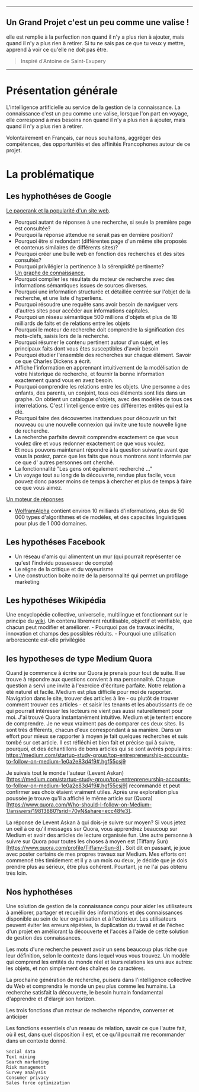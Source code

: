  ************************************************************************************************

## Un Grand Projet c'est un peu comme une valise !

elle est remplie à la perfection non quand il n'y a plus rien à ajouter, mais quand il n'y a plus rien à retirer. Si tu ne sais pas ce que tu veux y mettre, apprend à voir ce qu'elle ne doit pas être.

> Inspiré d'Antoine de Saint-Exupery 

 ************************************************************************************************

# Présentation générale

L'intelligence artificielle au service de la gestion de la connaissance. La connaissance c'est un peu comme une valise, lorsque l'on part en voyage, elle correspond à mes besoins non quand il n'y a plus rien à ajouter, mais quand il n'y a plus rien à retirer.

Volontairement en Français, car nous souhaitons, aggréger des compétences, des opportunités et des affinités Francophones autour de ce projet.

# La problématique
## Les hyphothéses de Google  
[Le pagerank et la popularité d'un site web](http://www.pagerank.fr/).  
  - Pourquoi autant de réponses à une recherche, si seule la première page est consultée?
  - Pourquoi la réponse attendue ne serait pas en dernière position?
  - Pourquoi être si redondant (différentes page d'un même site proposés et contenus similaires de différents sites)?
  - Pourquoi créer une bulle web en fonction des recherches et des sites consultés?
  - Pourquoi privilégier la pertinence à la sérenpidité pertinente?  
[Un graphe de connaissance.](https://fr.wikipedia.org/wiki/Knowledge_Graph)  
  - Pourquoi compiler les résultats du moteur de recherche avec des informations sémantiques issues de sources diverses.
  - Pourquoi une information structurée et détaillée centrée sur l'objet de la recherche, et une liste d'hyperliens.
  - Pourquoi résoudre une requête sans avoir besoin de naviguer vers d'autres sites pour accéder aux informations capitales.
  - Pourquoi un réseau sémantique 500 millions d'objets et plus de 18 milliards de faits et de relations entre les objets 
  - Pourquoi le moteur de recherche doit comprendre la signification des mots-clefs, saisis lors de la recherche.
  - Pourquoi résumer le contenu pertinent autour d'un sujet, et les principaux faits dont vous êtes susceptibles d'avoir besoin
  - Pourquoi étudier l'ensemble des recherches sur chaque élément. Savoir ce que Charles Dickens a écrit.
  - Affiche l'information en apprennant intuitivement de la modélisation de votre historique de recherche, et fournir la bonne information exactement quand vous en avez besoin.
  - Pourquoi comprendre les relations entre les objets. Une personne a des enfants, des parents, un conjoint, tous ces éléments sont liés dans un graphe. On obtient un catalogue d'objets, avec des modèles de tous ces interrelations. C'est l'intelligence entre ces différentes entités qui est la clé.
  - Pourquoi faire des découvertes inattendues pour découvrir un fait nouveau ou une nouvelle connexion qui invite une toute nouvelle ligne de recherche.
  - La recherche parfaite devrait comprendre exactement ce que vous voulez dire et vous redonner exactement ce que vous voulez.
  - Et nous pouvons maintenant répondre à la question suivante avant que vous la posiez, parce que les faits que nous montrons sont informés par ce que d' autres personnes ont cherché.
  - La fonctionnalité "Les gens ont également recherché ..." 
  - Un voyage tout au long de la découverte, rendue plus facile, vous pouvez donc passer moins de temps à chercher et plus de temps à faire ce que vous aimez.
  

[Un moteur de réponses](https://fr.wikipedia.org/wiki/Syst%C3%A8mes_de_questions-r%C3%A9ponses)  
  - [WolframAlpha](https://fr.wikipedia.org/wiki/WolframAlpha) contient environ 10 milliards d'informations, plus de 50 000 types d'algorithmes et de modèles, et des capacités linguistiques pour plus de 1 000 domaines.

## Les hypothéses Facebook
  - Un réseau d'amis qui alimentent un mur (qui pourrait représenter ce qu'est l'individu possesseur de compte)
  - Le régne de la critique et du voyeurisme
  - Une construction boîte noire de la personnalité qui permet un profilage marketing

## Les hypothéses Wikipédia
  Une encyclopédie collective, universelle, multilingue et fonctionnant sur le principe du [wiki](https://fr.wikipedia.org/wiki/Wiki). Un contenu librement réutilisable, objectif et vérifiable, que chacun peut modifier et améliorer.
    - Pourquoi pas de travaux inédits, innovation et champs des possibles réduits.
    - Pourquoi une utilisation arborescente est-elle privilégiée
    
## les hypotheses de type Medium Quora
Quand je commence à écrire sur Quora je prenais pour tout de suite. Il se trouve à répondre aux questions convient à ma personnalité. Chaque question a servi une invite à l'exercice d'écriture parfaite. Notre relation a été naturel et facile.
Medium est plus difficile pour moi de rapporter. Navigation dans le site, trouver des articles à lire - ou plutôt de trouver comment trouver ces articles - et saisir les tenants et les aboutissants de ce qui pourrait intéresser les lecteurs ne vient pas aussi naturellement pour moi. J'ai trouvé Quora instantanément intuitive. Medium et je tentent encore de comprendre.
Je ne veux vraiment pas de comparer ces deux sites. Ils sont très différents, chacun d'eux correspondant à sa manière.
Dans un effort pour mieux se rapporter à moyen je fait quelques recherches et suis tombé sur cet article. Il est réfléchi et bien fait et précise qui à suivre, pourquoi, et des échantillons de bons articles qui se sont avérés populaires: https://medium.com/startup-study-group/top-entrepreneurship-accounts-to-follow-on-medium-1e0a2e83d4f9#.hgf55csj9

Je suivais tout le monde l'auteur (Levent Askan)[https://medium.com/startup-study-group/top-entrepreneurship-accounts-to-follow-on-medium-1e0a2e83d4f9#.hgf55csj9] recommandé et peut confirmer ses choix étaient vraiment utiles. Après une exploration plus poussée je trouve qu'il a affiché le même article sur (Quora)[https://www.quora.com/Who-should-I-follow-on-Medium-1/answers/19813880?srid=70yN&share=ecc48fe3]. 

La réponse de Levent Askan à qui dois-je suivre sur moyen? Si vous jetez un oeil à ce qu'il messages sur Quora, vous apprendrez beaucoup sur Medium et avoir des articles de lecture organisée fun. Une autre personne à suivre sur Quora pour toutes les choses à moyen est (Tiffany Sun)[https://www.quora.com/profile/Tiffany-Sun-8] . Soit dit en passant, je joue avec poster certains de mes propres travaux sur Medium. Mes efforts ont commencé très timidement et il y a un mois ou deux, je décide que je dois prendre plus au sérieux, être plus cohérent. Pourtant, je ne l'ai pas obtenu très loin.

## Nos hyphothéses
Une solution de gestion de la connaissance conçu pour aider les utilisateurs à améliorer, partager et recueillir des informations et des connaissances disponible au sein de leur organisation et à l'extérieur. Les utilisateurs peuvent éviter les erreurs répétées, la duplication du travail et de l'échec d'un projet en améliorant la découverte et l'accès à l'aide de cette solution de gestion des connaissances.

Les mots d'une recherche peuvent avoir un sens beaucoup plus riche que leur définition, selon le contexte dans lequel vous vous trouvez. Un modèle qui comprend les entités du monde réel et leurs relations les uns aux autres: les objets, et non simplement des chaînes de caractéres.

La prochaine génération de recherche, puisera dans l'intelligence collective du Web et comprendra le monde un peu plus comme les humains. La recherche satisfait la découverte, le besoin humain fondamental d'apprendre et d'élargir son horizon.

Les trois fonctions d'un moteur de recherche   répondre, converser et anticiper

Les fonctions essentiels d'un reseau de relation, savoir ce que l'autre fait, où il est, dans quel disposition il est, et ce qu'il pourrait me recommander dans un contexte donné.

    Social data
    Text mining
    Search marketing
    Risk management
    Survey analysis
    Consumer privacy
    Sales force optimization

  
